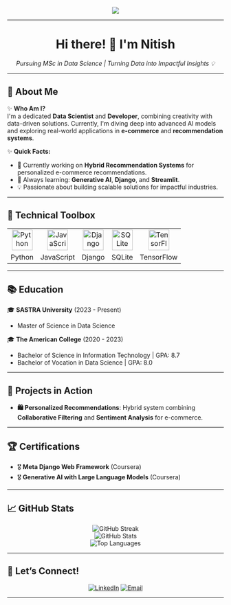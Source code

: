 <p align="center">  
  <img src="https://readme-typing-svg.herokuapp.com?font=Fira+Code&duration=3000&color=00FFFF&center=true&vCenter=true&width=435&lines=Welcome+to+My+GitHub+Profile!;I'm+a+Passionate+Data+Scientist;Full-Stack+Developer;Always+Learning+%26+Exploring!" />  
</p>  

---

<h1 align="center">Hi there! 👋 I'm Nitish</h1>  
<p align="center">  
  <em>Pursuing MSc in Data Science | Turning Data into Impactful Insights 💡</em>  
</p>  

---

## 🌟 **About Me**  

✨ **Who Am I?**  
I'm a dedicated **Data Scientist** and **Developer**, combining creativity with data-driven solutions. Currently, I'm diving deep into advanced AI models and exploring real-world applications in **e-commerce** and **recommendation systems**.

✨ **Quick Facts:**  
- 🔭 Currently working on **Hybrid Recommendation Systems** for personalized e-commerce recommendations.  
- 🌱 Always learning: **Generative AI**, **Django**, and **Streamlit**.  
- 💡 Passionate about building scalable solutions for impactful industries.  

---

## 🔧 **Technical Toolbox**  

<table align="center">
<tr>
  <td align="center"><img src="https://cdn.jsdelivr.net/gh/devicons/devicon/icons/python/python-original.svg" width="48px" alt="Python" /></td>
  <td align="center"><img src="https://cdn.jsdelivr.net/gh/devicons/devicon/icons/javascript/javascript-original.svg" width="48px" alt="JavaScript" /></td>
  <td align="center"><img src="https://cdn.jsdelivr.net/gh/devicons/devicon/icons/django/django-original.svg" width="48px" alt="Django" /></td>
  <td align="center"><img src="https://cdn.jsdelivr.net/gh/devicons/devicon/icons/sqlite/sqlite-original.svg" width="48px" alt="SQLite" /></td>
  <td align="center"><img src="https://cdn.jsdelivr.net/gh/devicons/devicon/icons/tensorflow/tensorflow-original.svg" width="48px" alt="TensorFlow" /></td>
</tr>
<tr>
  <td align="center">Python</td>
  <td align="center">JavaScript</td>
  <td align="center">Django</td>
  <td align="center">SQLite</td>
  <td align="center">TensorFlow</td>
</tr>
</table>  

---

## 📚 **Education**  

🎓 **SASTRA University** (2023 - Present)  
- Master of Science in Data Science  

🎓 **The American College** (2020 - 2023)  
- Bachelor of Science in Information Technology | GPA: 8.7  
- Bachelor of Vocation in Data Science | GPA: 8.0  

---

## 🚀 **Projects in Action**  

- **🛍️ Personalized Recommendations**: Hybrid system combining **Collaborative Filtering** and **Sentiment Analysis** for e-commerce.  

---

## 🏆 **Certifications**  

- 🎖️ **Meta Django Web Framework** (Coursera)  
- 🎖️ **Generative AI with Large Language Models** (Coursera)  

---

## 📈 **GitHub Stats**  

<p align="center">  
  <img src="https://github-readme-streak-stats.herokuapp.com/?user=nitish272003&theme=radical&hide_border=true" alt="GitHub Streak" />  
  <br />  
  <img src="https://github-readme-stats.vercel.app/api?username=nitish272003&show_icons=true&theme=radical&hide_border=true" alt="GitHub Stats" />  
  <br />  
  <img src="https://github-readme-stats.vercel.app/api/top-langs/?username=nitish272003&layout=compact&theme=radical&hide_border=true" alt="Top Languages" />  
</p>  

---

## 💬 **Let’s Connect!**  

<p align="center">  
  <a href="https://www.linkedin.com/in/nitish-k-s"><img src="https://img.shields.io/badge/LinkedIn-blue?style=for-the-badge&logo=linkedin" alt="LinkedIn"></a>  
  <a href="mailto:nitish.kssaravanan@gmail.comm"><img src="https://img.shields.io/badge/Email-red?style=for-the-badge&logo=gmail&logoColor=white" alt="Email"></a>  
</p>  

---
